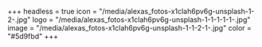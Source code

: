 +++
headless = true
icon = "/media/alexas_fotos-x1clah6pv6g-unsplash-1-2-.jpg"
logo = "/media/alexas_fotos-x1clah6pv6g-unsplash-1-1-1-1-1-.jpg"
image = "/media/alexas_fotos-x1clah6pv6g-unsplash-1-1-2-1-.jpg"
color = "#5d9fbd"
+++
